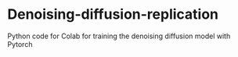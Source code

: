 # Denoising-diffusion-replication
Python code for Colab for training the denoising diffusion model with Pytorch 
